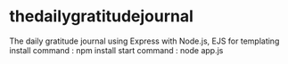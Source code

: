 # thedailygratitudejournal
The daily gratitude journal using Express with Node.js, EJS for templating
install command : npm install
start command : node app.js
